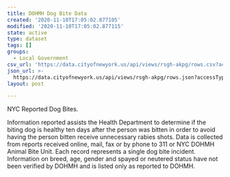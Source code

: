 ```yaml
---
title: DOHMH Dog Bite Data
created: '2020-11-10T17:05:02.877105'
modified: '2020-11-10T17:05:02.877115'
state: active
type: dataset
tags: []
groups:
  - Local Government
csv_url: 'https://data.cityofnewyork.us/api/views/rsgh-akpg/rows.csv?accessType=DOWNLOAD'
json_url: >-
  https://data.cityofnewyork.us/api/views/rsgh-akpg/rows.json?accessType=DOWNLOAD
layout: post

---
```

NYC Reported Dog Bites.

Information reported assists the Health Department to determine if the biting dog is healthy ten days after the person was bitten in order to avoid having the person bitten receive unnecessary rabies shots. Data is collected from reports received online, mail, fax or by phone to 311 or NYC DOHMH Animal Bite Unit. Each record represents a single dog bite incident.  Information on breed, age, gender and spayed or neutered status have not been verified by DOHMH and is listed only as reported to DOHMH.
